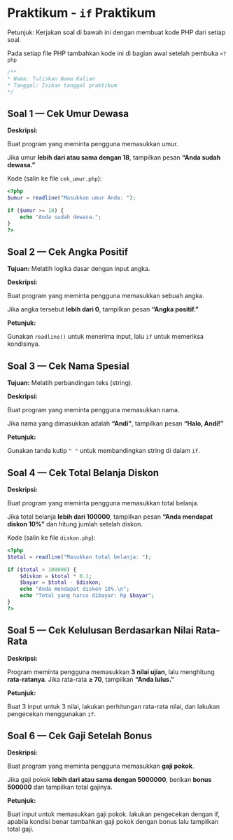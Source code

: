 # Praktikum - `if` Praktikum

Petunjuk: Kerjakan soal di bawah ini dengan membuat kode PHP dari setiap soal.

Pada setiap file PHP tambahkan kode ini di bagian awal setelah pembuka `<?php`

```php
/**
* Nama: Tuliskan Nama Kalian
* Tanggal: Isikan tanggal praktikum
*/
```

## Soal 1 — Cek Umur Dewasa

**Deskripsi:**

Buat program yang meminta pengguna memasukkan umur.

Jika umur **lebih dari atau sama dengan 18**, tampilkan pesan **“Anda sudah dewasa.”**

Kode (salin ke file `cek_umur.php`):

```php
<?php
$umur = readline("Masukkan umur Anda: ");

if ($umur >= 18) {
    echo "Anda sudah dewasa.";
}
?>
```

## Soal 2 — Cek Angka Positif

**Tujuan:** Melatih logika dasar dengan input angka.

**Deskripsi:**

Buat program yang meminta pengguna memasukkan sebuah angka.

Jika angka tersebut **lebih dari 0**, tampilkan pesan **“Angka positif.”**

**Petunjuk:**

Gunakan `readline()` untuk menerima input, lalu `if` untuk memeriksa kondisinya.

## Soal 3 — Cek Nama Spesial

**Tujuan:** Melatih perbandingan teks (string).

**Deskripsi:**

Buat program yang meminta pengguna memasukkan nama.

Jika nama yang dimasukkan adalah **“Andi”**, tampilkan pesan **“Halo, Andi!”**

**Petunjuk:**

Gunakan tanda kutip `" "` untuk membandingkan string di dalam `if`.

## Soal 4 — Cek Total Belanja Diskon

**Deskripsi:**

Buat program yang meminta pengguna memasukkan total belanja.

Jika total belanja **lebih dari 100000**, tampilkan pesan **“Anda mendapat diskon 10%”** dan hitung jumlah setelah diskon.

Kode (salin ke file `diskon.php`):

```php
<?php
$total = readline("Masukkan total belanja: ");

if ($total > 100000) {
    $diskon = $total * 0.1;
    $bayar = $total - $diskon;
    echo "Anda mendapat diskon 10%.\n";
    echo "Total yang harus dibayar: Rp $bayar";
}
?>
```

## Soal 5 — Cek Kelulusan Berdasarkan Nilai Rata-Rata

**Deskripsi:**

Program meminta pengguna memasukkan **3 nilai ujian**, lalu menghitung **rata-ratanya**. Jika rata-rata **≥ 70**, tampilkan **“Anda lulus.”**

**Petunjuk:**

Buat 3 input untuk 3 nilai, lakukan perhitungan rata-rata nilai, dan lakukan pengecekan menggunakan `if`.

## Soal 6 — Cek Gaji Setelah Bonus

**Deskripsi:**

Buat program yang meminta pengguna memasukkan **gaji pokok**.

Jika gaji pokok **lebih dari atau sama dengan 5000000**, berikan **bonus 500000** dan tampilkan total gajinya.

**Petunjuk:**

Buat input untuk memasukkan gaji pokok. lakukan pengecekan dengan if, apabila kondisi benar tambahkan gaji pokok dengan bonus lalu tampilkan total gaji.
